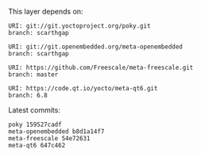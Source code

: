 This layer depends on:

    URI: git://git.yoctoproject.org/poky.git
    branch: scarthgap

    URI: git://git.openembedded.org/meta-openembedded
    branch: scarthgap

    URI: https://github.com/Freescale/meta-freescale.git
    branch: master

    URI: https://code.qt.io/yocto/meta-qt6.git
    branch: 6.8

Latest commits:

    poky 159527cadf
    meta-openembedded b8d1a14f7
    meta-freescale 54e72631
    meta-qt6 647c462
